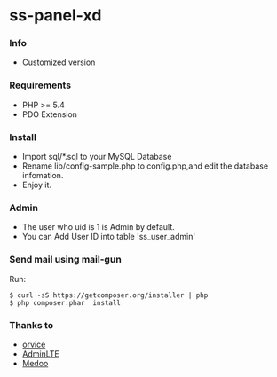 ss-panel-xd
========
### Info

* Customized version

### Requirements
* PHP >= 5.4
* PDO Extension

### Install
* Import sql/*.sql to your MySQL Database
* Rename lib/config-sample.php to config.php,and edit the database infomation.
* Enjoy it.

### Admin
* The user who uid is 1 is Admin by default.
* You can Add User ID into table 'ss_user_admin'

### Send mail using mail-gun
Run:

```
$ curl -sS https://getcomposer.org/installer | php
$ php composer.phar  install
```

### Thanks to
* [orvice](https://github.com/orvice/ss-panel/tree/v2)
* [AdminLTE](https://github.com/almasaeed2010/AdminLTE)
* [Medoo](https://github.com/catfan/Medoo)
